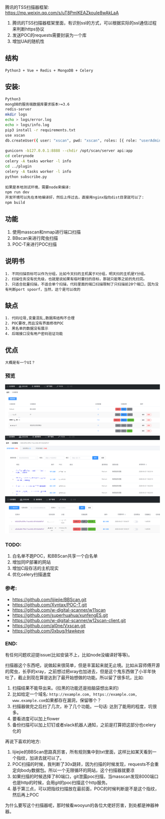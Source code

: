 


腾讯的TSS扫描器框架:  <https://mp.weixin.qq.com/s/uT8PmlKEAZkouIe8wAkLaA>
1. 腾讯的TSS扫描器框架里面，有识别ssl的方式，可以根据实际的ssl通信过程来判断https协议
2. 发送POC的requests需要封装为一个库
3. 增加UA的随机性

## 结构

```
Python3 + Vue + Redis + MongoDB + Celery
```

## 安装:

```sh
Python3
mongDB的服务端数据库要求版本>=3.6
redis-server
mkdir logs
echo > logs/error.log
echo > logs/info.log
pip3 install -r requirements.txt
use xscan
db.createUser({ user: "xscan", pwd: "xscan", roles: [{ role: "userAdminAnyDatabase", db: "admin" }] })

gunicorn -b127.0.0.1:8888 --chdir /opt/scan/server api:app
cd celerynode
celery -A tasks worker -l info
cd ../plugin
celery -A tasks worker -l info
python subscribe.py

如果是本地测试环境，需要node来编译:
npm run dev
开发环境可以先在本地编译好，然后上传过去，直接用nginx指向dist目录就可以了:
npm build
```

## 功能
1. 使用masscan和nmap进行端口扫描
2. BBscan来进行爬虫扫描
3. POC-T来进行POC扫描

## 说明书

```
1. 不同扫描目标可以作为分组，比如今天扫的主机属于X分组，明天扫的主机是Y分组。
2. 扫描任务没有优先级，也就是说如果有临时要扫的目标，那就只能等之前的先扫完。
3. 只适合批量扫描，不适合单个扫描，代码里面的端口扫描限制了只扫描前20个端口，因为没有判断port spoorf，当然，这个是可以改的
```

## 缺点
```
1. 代码垃圾,变量混乱,数据库结构不合理
2. POC要改,而且没有界面修改POC
3. 黑名单的数据没有展示
4. 后端接口没有用户密码验证功能 
```
## 优点
```
大概是有一个UI？
```


### 预览
![](WX20200426-162949.png)
![](WX20200426-163020.png)
![](WechatIMG164.png)

### TODO:
1. 白名单不跑POC，和BBScan共享一个白名单
2. 增加同IP部署的网站
3. 增加C段存活的主机现实
4. 优化celery扫描速度

### 参考:
* <https://github.com/lijiejie/BBScan.git>
* <https://github.com/Xyntax/POC-T.git>
* <https://github.com/w-digital-scanner/w11scan>
* <https://github.com/superhuahua/xunfengES.git>
* <https://github.com/w-digital-scanner/w12scan-client.git>
* <https://github.com/al0ne/Vxscan.git>
* <https://github.com/0xbug/Hawkeye>

### END:
有任何问题欢迎提issue(比如安装不上，比如node没编译好等等)。

扫描器这个东西吧，说做起来很简单，但是丰富起来就无止境。比如从容师傅开源的爬虫，长亭的xray，之前想过把xray也加进去，但是这个鬼东西做了小半年快吐了，截止到现在算是达到了最开始想做的功能。所以留了很多坑，比如:
1. 扫描结果不能导出来。(拉黑的功能还是拍脑袋想出来的)
2. 比如给定一个域名: `http://example.com, https://example.com, www.example.com`如果都存在漏洞，保留哪个？
3. 扫描器做完之后扫了几次，补了几个功能。一句话: 达到了能用的程度，坑很多。
4. 要看进度可以加上flower
5. 备份扫描可以加上钉钉或者slack机器人通知，之前是打算把这部分也celery化的

再说下喜欢的地方:
1. lijiejie的BBScan思路真厉害，所有规则集中到txt里面，这样比如某天看到一个指纹，加进去就可以了。
2. POC扫描的时候，我判断了30x跳转，因为扫描的时候发现，requests不会重定向body数据包。所以一个无限循环的网站，这个扫描器就要凉
3. 如果扫描的时候选择了80端口，git泄露poc扫描，当masscan发现8000端口也是http的时候，会用git的poc扫描这个http服务。
4. 基于第三点，可以把指纹扫描放在最前面，POC的时候判断是不是这个指纹，然后再上POC

为什么要写这个扫描器呢，那时候看wooyun的各位大佬好厉害，到处都是神器神器。